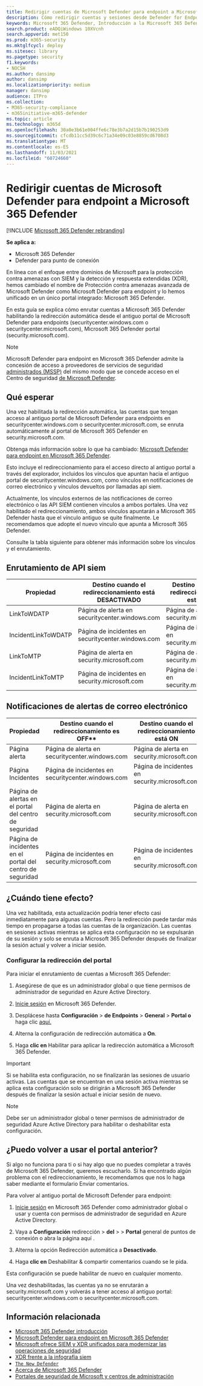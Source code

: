 ```yaml
---
title: Redirigir cuentas de Microsoft Defender para endpoint a Microsoft 365 Defender
description: Cómo redirigir cuentas y sesiones desde Defender for Endpoint a Microsoft 365 Defender.
keywords: Microsoft 365 Defender, Introducción a la Microsoft 365 Defender, redirección del centro de seguridad
search.product: eADQiWindows 10XVcnh
search.appverid: met150
ms.prod: m365-security
ms.mktglfcycl: deploy
ms.sitesec: library
ms.pagetype: security
f1.keywords:
- NOCSH
ms.author: dansimp
author: dansimp
ms.localizationpriority: medium
manager: dansimp
audience: ITPro
ms.collection:
- M365-security-compliance
- m365initiative-m365-defender
ms.topic: article
ms.technology: m365d
ms.openlocfilehash: 30a0e3b61e004ffe6c78e3b7a2d15b7b190253d9
ms.sourcegitcommit: cfcdb11cc5d39c6c71a34e09c03e8859cd6708d3
ms.translationtype: MT
ms.contentlocale: es-ES
ms.lasthandoff: 11/03/2021
ms.locfileid: "60724660"
---
```

# <a name="redirecting-accounts-from-microsoft-defender-for-endpoint-to-microsoft-365-defender"></a>Redirigir cuentas de Microsoft Defender para endpoint a Microsoft 365 Defender

[!INCLUDE [Microsoft 365 Defender rebranding](../includes/microsoft-defender.md)]

**Se aplica a:**
- Microsoft 365 Defender
- Defender para punto de conexión

En línea con el enfoque entre dominios de Microsoft para la protección contra amenazas con SIEM y la detección y respuesta extendidas (XDR), hemos cambiado el nombre de Protección contra amenazas avanzada de Microsoft Defender como Microsoft Defender para endpoint y lo hemos unificado en un único portal integrado: Microsoft 365 Defender.

En esta guía se explica cómo enrutar cuentas a Microsoft 365 Defender habilitando la redirección automática desde el antiguo portal de Microsoft Defender para endpoints (securitycenter.windows.com o securitycenter.microsoft.com), Microsoft 365 Defender portal (security.microsoft.com).

> [!NOTE]
> Microsoft Defender para endpoint en Microsoft 365 Defender admite la concesión de acceso a proveedores de servicios de seguridad [administrados (MSSP)](/windows/security/threat-protection/microsoft-defender-atp/grant-mssp-access) del mismo modo que se concede acceso en el Centro de seguridad [de Microsoft Defender](./mssp-access.md).

## <a name="what-to-expect"></a>Qué esperar

Una vez habilitada la redirección automática, las cuentas que tengan acceso al antiguo portal de Microsoft Defender para endpoints en securitycenter.windows.com o securitycenter.microsoft.com, se enruta automáticamente al portal de Microsoft 365 Defender en security.microsoft.com.

Obtenga más información sobre lo que ha cambiado: [Microsoft Defender para endpoint en Microsoft 365 Defender](microsoft-365-security-center-mde.md).

Esto incluye el redireccionamiento para el acceso directo al antiguo portal a través del explorador, incluidos los vínculos que apuntan hacia el antiguo portal de securitycenter.windows.com, como vínculos en notificaciones de correo electrónico y vínculos devueltos por llamadas api siem.  

 Actualmente, los vínculos externos de las notificaciones de correo electrónico o las API SIEM contienen vínculos a ambos portales. Una vez habilitado el redireccionamiento, ambos vínculos apuntarán a Microsoft 365 Defender hasta que el vínculo antiguo se quite finalmente. Le recomendamos que adopte el nuevo vínculo que apunta a Microsoft 365 Defender.

Consulte la tabla siguiente para obtener más información sobre los vínculos y el enrutamiento.
## <a name="siem-api-routing"></a>Enrutamiento de API siem

| Propiedad | Destino cuando el redireccionamiento está DESACTIVADO | Destino cuando el redireccionamiento está ON |
|---------|---------|---------|
| LinkToWDATP | Página de alerta en securitycenter.windows.com | Página de alerta en security.microsoft.com |
| IncidentLinkToWDATP | Página de incidentes en securitycenter.windows.com | Página de incidentes en security.microsoft.com |
| LinkToMTP | Página de alerta en security.microsoft.com | Página de alerta en security.microsoft.com |
| IncidentLinkToMTP | Página de incidentes en security.microsoft.com | Página de incidentes en security.microsoft.com |

## <a name="email-alert-notifications"></a>Notificaciones de alertas de correo electrónico

| Propiedad | Destino cuando el redireccionamiento es OFF** | Destino cuando el redireccionamiento está ON |
|---------|---------|---------|
| Página alerta | Página de alerta en securitycenter.windows.com | Página de alerta en security.microsoft.com |
| Página Incidentes |Página de incidentes en securitycenter.windows.com | Página de incidentes en security.microsoft.com |
| Página de alertas en el portal del centro de seguridad | Página de alerta en security.microsoft.com | Página de alerta en security.microsoft.com |
| Página de incidentes en el portal del centro de seguridad | Página de incidentes en security.microsoft.com | Página de incidentes en security.microsoft.com |

## <a name="when-does-this-take-effect"></a>¿Cuándo tiene efecto?

Una vez habilitada, esta actualización podría tener efecto casi inmediatamente para algunas cuentas. Pero la redirección puede tardar más tiempo en propagarse a todas las cuentas de la organización. Las cuentas en sesiones activas mientras se aplica esta configuración no se expulsarán de su sesión y solo se enruta a Microsoft 365 Defender después de finalizar la sesión actual y volver a iniciar sesión.  

### <a name="set-up-portal-redirection"></a>Configurar la redirección del portal

Para iniciar el enrutamiento de cuentas a Microsoft 365 Defender:

1. Asegúrese de que es un administrador global o que tiene permisos de administrador de seguridad en Azure Active Directory.

2. [Inicie sesión](https://security.microsoft.com/) en Microsoft 365 Defender.

3. Desplácese hasta **Configuración**  >  **de Endpoints**  >  **General**  >  **Portal o** haga clic [aquí.](https://security.microsoft.com/preferences2/portal_redirection)  

4. Alterna la configuración de redirección automática a **On**.

5. Haga **clic en** Habilitar para aplicar la redirección automática a Microsoft 365 Defender.

>[!IMPORTANT]
>Si se habilita esta configuración, no se finalizarán las sesiones de usuario activas. Las cuentas que se encuentran en una sesión activa mientras se aplica esta configuración solo se dirigirán a Microsoft 365 Defender después de finalizar la sesión actual e iniciar sesión de nuevo.

>[!NOTE]
>Debe ser un administrador global o tener permisos de administrador de seguridad Azure Active Directory para habilitar o deshabilitar esta configuración.  

## <a name="can-i-go-back-to-using-the-former-portal"></a>¿Puedo volver a usar el portal anterior?

Si algo no funciona para ti o si hay algo que no puedes completar a través de Microsoft 365 Defender, queremos escucharlo. Si ha encontrado algún problema con el redireccionamiento, le recomendamos que nos lo haga saber mediante el formulario Enviar comentarios.

Para volver al antiguo portal de Microsoft Defender para endpoint:

1. [Inicie sesión](https://security.microsoft.com/) en Microsoft 365 Defender como administrador global o usar y cuenta con permisos de administrador de seguridad en Azure Active Directory.

2. Vaya a **Configuración** redirección  >  **del**  >    >  **Portal** [](https://security.microsoft.com/preferences2/portal_redirection)general de puntos de conexión o abra la página aquí .  

3. Alterna la opción Redirección automática a **Desactivado**.

4. Haga **clic en** Deshabilitar & compartir comentarios cuando se le pida.

Esta configuración se puede habilitar de nuevo en cualquier momento. 

Una vez deshabilitadas, las cuentas ya no se enrutarán a security.microsoft.com y volverás a tener acceso al antiguo portal: securitycenter.windows.com o securitycenter.microsoft.com. 

## <a name="related-information"></a>Información relacionada
- [Microsoft 365 Defender introducción](microsoft-365-defender.md)
- [Microsoft Defender para endpoint en Microsoft 365 Defender](microsoft-365-security-center-mde.md)
- [Microsoft ofrece SIEM y XDR unificados para modernizar las operaciones de seguridad](https://www.microsoft.com/security/blog/?p=91813) 
- [XDR frente a la infografía siem](https://afrait.com/blog/xdr-versus-siem/) 
- [`The New Defender`](https://afrait.com/blog/the-new-defender/) 
- [Acerca de Microsoft 365 Defender](https://www.microsoft.com/microsoft-365/security/microsoft-365-defender) 
- [Portales de seguridad de Microsoft y centros de administración](portals.md)
